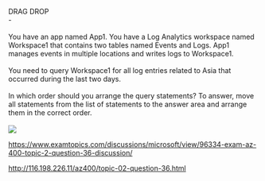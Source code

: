 DRAG DROP<br/> -<br/><br/>You have an app named App1. You have a Log Analytics workspace named Workspace1 that contains two tables named Events and Logs. App1 manages events in multiple locations and writes logs to Workspace1.<br/><br/>You need to query Workspace1 for all log entries related to Asia that occurred during the last two days.<br/><br/>In which order should you arrange the query statements? To answer, move all statements from the list of statements to the answer area and arrange them in the correct order.<br/><br/><img src="https://img.examtopics.com/az-400/image6.png"/><p><a href="https://www.examtopics.com/discussions/microsoft/view/96334-exam-az-400-topic-2-question-36-discussion/">https://www.examtopics.com/discussions/microsoft/view/96334-exam-az-400-topic-2-question-36-discussion/</a></p><p><a href="http://116.198.226.11/az400/topic-02-question-36.html">http://116.198.226.11/az400/topic-02-question-36.html</a></p><script src="https://giscus.app/client.js"                    data-repo="azsamples/az204"                    data-repo-id="R_kgDOMRXzDQ"                    data-category="General"                    data-category-id="DIC_kwDOMRXzDc4Cgi27"                    data-mapping="pathname"                    data-strict="0"                    data-reactions-enabled="0"                    data-emit-metadata="0"                    data-input-position="bottom"                    data-theme="preferred_color_scheme"                    data-lang="en"                    crossorigin="anonymous"                    async>                    </script>